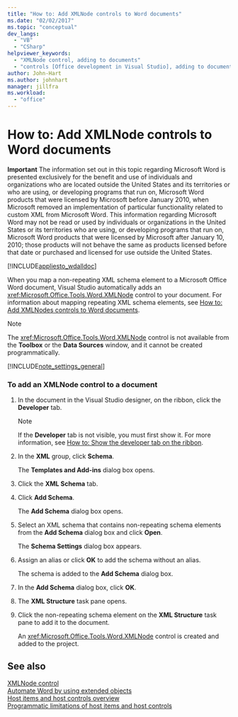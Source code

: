 ```yaml
---
title: "How to: Add XMLNode controls to Word documents"
ms.date: "02/02/2017"
ms.topic: "conceptual"
dev_langs: 
  - "VB"
  - "CSharp"
helpviewer_keywords: 
  - "XMLNode control, adding to documents"
  - "controls [Office development in Visual Studio], adding to documents"
author: John-Hart
ms.author: johnhart
manager: jillfra
ms.workload: 
  - "office"
---
```

# How to: Add XMLNode controls to Word documents
  **Important** The information set out in this topic regarding Microsoft Word is presented exclusively for the benefit and use of individuals and organizations who are located outside the United States and its territories or who are using, or developing programs that run on, Microsoft Word products that were licensed by Microsoft before January 2010, when Microsoft removed an implementation of particular functionality related to custom XML from Microsoft Word. This information regarding Microsoft Word may not be read or used by individuals or organizations in the United States or its territories who are using, or developing programs that run on, Microsoft Word products that were licensed by Microsoft after January 10, 2010; those products will not behave the same as products licensed before that date or purchased and licensed for use outside the United States.  
  
 [!INCLUDE[appliesto_wdalldoc](../vsto/includes/appliesto-wdalldoc-md.md)]  
  
 When you map a non-repeating XML schema element to a Microsoft Office Word document, Visual Studio automatically adds an <xref:Microsoft.Office.Tools.Word.XMLNode> control to your document. For information about mapping repeating XML schema elements, see [How to: Add XMLNodes controls to Word documents](../vsto/how-to-add-xmlnodes-controls-to-word-documents.md).  
  
> [!NOTE]  
>  The <xref:Microsoft.Office.Tools.Word.XMLNode> control is not available from the **Toolbox** or the **Data Sources** window, and it cannot be created programmatically.  
  
 [!INCLUDE[note_settings_general](../sharepoint/includes/note-settings-general-md.md)]  
  
### To add an XMLNode control to a document  
  
1.  In the document in the Visual Studio designer, on the ribbon, click the **Developer** tab.  
  
    > [!NOTE]  
    >  If the **Developer** tab is not visible, you must first show it. For more information, see [How to: Show the developer tab on the ribbon](../vsto/how-to-show-the-developer-tab-on-the-ribbon.md).  
  
2.  In the **XML** group, click **Schema**.  
  
     The **Templates and Add-ins** dialog box opens.  
  
3.  Click the **XML Schema** tab.  
  
4.  Click **Add Schema**.  
  
     The **Add Schema** dialog box opens.  
  
5.  Select an XML schema that contains non-repeating schema elements from the **Add Schema** dialog box and click **Open**.  
  
     The **Schema Settings** dialog box appears.  
  
6.  Assign an alias or click **OK** to add the schema without an alias.  
  
     The schema is added to the **Add Schema** dialog box.  
  
7.  In the **Add Schema** dialog box, click **OK**.  
  
8.  The **XML Structure** task pane opens.  
  
9. Click the non-repeating schema element on the **XML Structure** task pane to add it to the document.  
  
     An <xref:Microsoft.Office.Tools.Word.XMLNode> control is created and added to the project.  
  
## See also  
 [XMLNode control](../vsto/xmlnode-control.md)   
 [Automate Word by using extended objects](../vsto/automating-word-by-using-extended-objects.md)   
 [Host items and host controls overview](../vsto/host-items-and-host-controls-overview.md)   
 [Programmatic limitations of host items and host controls](../vsto/programmatic-limitations-of-host-items-and-host-controls.md)  
